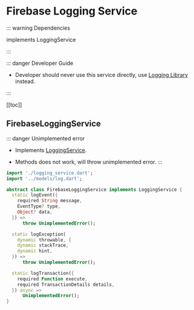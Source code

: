 # Firebase Logging Service

::: warning Dependencies

implements LoggingService

:::

::: danger Developer Guide

- Developer should never use this service directly, use [Logging Library](../1.logging_library.md) instead.

:::


[[toc]]

## FirebaseLoggingService

::: danger Unimplemented error
- Implements [LoggingService](./1.logging_service.md).

- Methods does not work, will throw unimplemented error.
:::

```dart
import './logging_service.dart';
import '../models/log.dart';

abstract class FirebaseLoggingService implements LoggingService {
  static logEvent({
    required String message,
    EventType? type,
    Object? data,
  }) =>
      throw UnimplementedError();

  static logException(
    dynamic throwable, {
    dynamic stackTrace,
    dynamic hint,
  }) =>
      throw UnimplementedError();

  static logTransaction({
    required Function execute,
    required TransactionDetails details,
  }) async =>
      UnimplementedError();
}
```